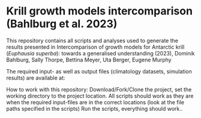 # Krill growth models intercomparison (Bahlburg et al. 2023)
This repository contains all scripts and analyses used to generate the results presented in
Intercomparison of growth models for Antarctic krill (*Euphausia superba*): towards a generalised understanding (2023),
Dominik Bahlburg, Sally Thorpe, Bettina Meyer, Uta Berger, Eugene Murphy

The required input- as well as output files (climatology datasets, simulation results) are available at:

How to work with this repository:
Download/Fork/Clone the project, set the working directory to the project location.
All scripts should work as they are when the required input-files are in the correct locations (look at the file paths specified in the scripts)
Run the scripts, everything should work..

